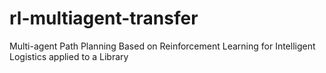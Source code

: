 # rl-multiagent-transfer
Multi-agent Path Planning Based on Reinforcement Learning for Intelligent Logistics applied to a Library
